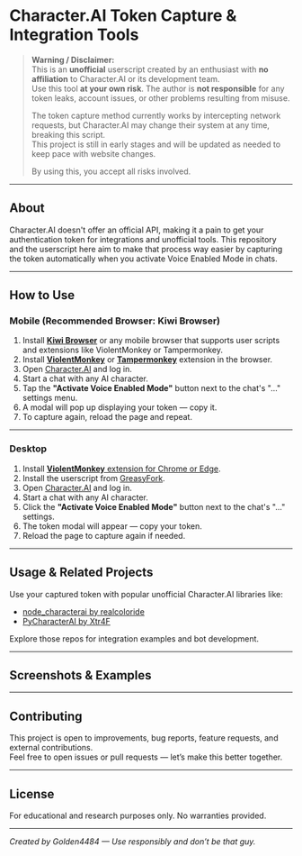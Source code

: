 # Character.AI Token Capture & Integration Tools

> **Warning / Disclaimer:**  
> This is an **unofficial** userscript created by an enthusiast with **no affiliation** to Character.AI or its development team.  
> Use this tool **at your own risk**. The author is **not responsible** for any token leaks, account issues, or other problems resulting from misuse.  
>  
> The token capture method currently works by intercepting network requests, but Character.AI may change their system at any time, breaking this script.  
> This project is still in early stages and will be updated as needed to keep pace with website changes.  
>  
> By using this, you accept all risks involved.

---

## About

Character.AI doesn't offer an official API, making it a pain to get your authentication token for integrations and unofficial tools. This repository and the userscript here aim to make that process way easier by capturing the token automatically when you activate Voice Enabled Mode in chats.

---

## How to Use

### Mobile (Recommended Browser: Kiwi Browser)

1. Install [**Kiwi Browser**](https://play.google.com/store/apps/details?id=com.kiwibrowser.browser) or any mobile browser that supports user scripts and extensions like ViolentMonkey or Tampermonkey.  
2. Install [**ViolentMonkey**](https://violentmonkey.github.io/) or [**Tampermonkey**](https://www.tampermonkey.net/) extension in the browser.  
3. Open [Character.AI](https://character.ai) and log in.  
4. Start a chat with any AI character.  
5. Tap the **"Activate Voice Enabled Mode"** button next to the chat's "..." settings menu.  
6. A modal will pop up displaying your token — copy it.  
7. To capture again, reload the page and repeat.

---

### Desktop

1. Install [**ViolentMonkey** extension for Chrome or Edge](https://chrome.google.com/webstore/detail/violentmonkey/jinjaccalgkegednnccohejagnlnfdag).  
2. Install the userscript from [GreasyFork](https://greasyfork.org/en/scripts/545327-character-token).  
3. Open [Character.AI](https://character.ai) and log in.  
4. Start a chat with any AI character.  
5. Click the **"Activate Voice Enabled Mode"** button next to the chat's "..." settings.  
6. The token modal will appear — copy your token.  
7. Reload the page to capture again if needed.

---

## Usage & Related Projects

Use your captured token with popular unofficial Character.AI libraries like:

- [node_characterai by realcoloride](https://github.com/realcoloride/node_characterai)  
- [PyCharacterAI by Xtr4F](https://github.com/Xtr4F/PyCharacterAI)

Explore those repos for integration examples and bot development.

---

## Screenshots & Examples

<!--  
Add screenshots or GIFs here demonstrating:  
- Installing ViolentMonkey/Tampermonkey  
- Activating Voice Enabled Mode  
- Token modal popup

Markdown image syntax example:  
![Example](./images/example.png)  
-->

---

## Contributing

This project is open to improvements, bug reports, feature requests, and external contributions.  
Feel free to open issues or pull requests — let’s make this better together.

---

## License

For educational and research purposes only. No warranties provided.

---

*Created by Golden4484 — Use responsibly and don’t be that guy.*
